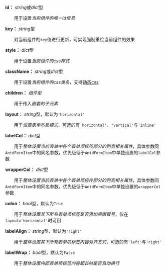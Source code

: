 **id：** *string*或*dict*型

　　用于设置*当前组件的唯一id信息*

**key：** *string*型

　　对当前组件的`key`值进行更新，可实现强制重绘当前组件的效果

**style：** *dict*型

　　用于设置*当前组件的css样式*

**className：** *string*或*dict*型

　　用于设置*当前组件的css类名*，支持[动态css](/advanced-classname)

**children：** *组件型*

　　用于传入*嵌套的子元素*

**layout：** *string*型，默认为`'horizontal'`

　　用于*设置表单布局模式*，可选的有`'horizontal'`、`'vertical'`与`'inline'`

**labelCol：** *dict*型

　　用于*整体设置当前表单中各个表单项标签部分的列宽相关属性*，具体参数同`AntdFormItem`中的同名参数，优先级低于`AntdFormItem`中单独设置的`labelCol`参数

**wrapperCol：** *dict*型

　　用于*整体设置当前表单中各个表单项控件部分的列宽相关属性*，具体参数同`AntdFormItem`中的同名参数，优先级低于`AntdFormItem`中单独设置的`wrapperCol`参数

**colon：** *bool*型，默认为`True`

　　用于*整体设置其下所有表单项标签是否添加后缀冒号*，仅在`layout='horizontal'`时可用

**labelAlign：** *string*型，默认为`'right'`

　　用于*整体设置其下所有表单项标签内容对齐方式*，可选的有`'left'`与`'right'`

**labelWrap：** *bool*型，默认为`False`

　　用于*整体设置内部表单项标签内容超长时是否自动换行*